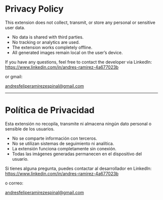 # Privacy Policy

This extension does not collect, transmit, or store any personal or sensitive user data.

- No data is shared with third parties.  
- No tracking or analytics are used.  
- The extension works completely offline.  
- All generated images remain local on the user’s device.  

If you have any questions, feel free to contact the developer via LinkedIn:  
https://www.linkedin.com/in/andres-ramirez-4a677023b

or gmail:

andresfeliperamirezespinal@gmail.com

------------------------
# Política de Privacidad

Esta extensión no recopila, transmite ni almacena ningún dato personal o sensible de los usuarios.

- No se comparte información con terceros.  
- No se utilizan sistemas de seguimiento ni analítica.  
- La extensión funciona completamente sin conexión.  
- Todas las imágenes generadas permanecen en el dispositivo del usuario.  

Si tienes alguna pregunta, puedes contactar al desarrollador en LinkedIn:  
https://www.linkedin.com/in/andres-ramirez-4a677023b

o correo:

andresfeliperamirezespinal@gmail.com
